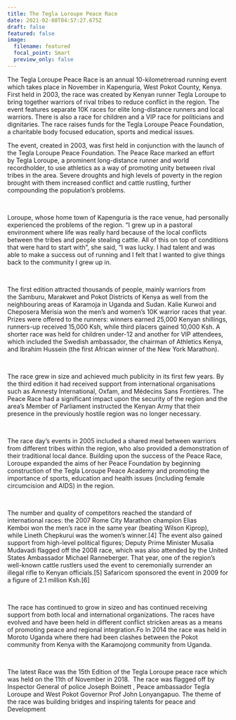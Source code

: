 ```yaml
---
title: The Tegla Loroupe Peace Race
date: 2021-02-08T04:57:27.675Z
draft: false
featured: false
image:
  filename: featured
  focal_point: Smart
  preview_only: false
---
```

The Tegla Loroupe Peace Race is an annual 10-kilometreroad running event which takes place in November in Kapenguria, West Pokot County, Kenya. First held in 2003, the race was created by Kenyan runner Tegla Loroupe to bring together warriors of rival tribes to reduce conflict in the region. The event features separate 10K races for elite long-distance runners and local warriors. There is also a race for children and a VIP race for politicians and dignitaries. The race raises funds for the Tegla Loroupe Peace Foundation, a charitable body focused education, sports and medical issues.

The event, created in 2003, was first held in conjunction with the launch of the Tegla Loroupe Peace Foundation. The Peace Race marked an effort by Tegla Loroupe, a prominent long-distance runner and world recordholder, to use athletics as a way of promoting unity between rival tribes in the area. Severe droughts and high levels of poverty in the region brought with them increased conflict and cattle rustling, further compounding the population’s problems.

 

Loroupe, whose home town of Kapenguria is the race venue, had personally experienced the problems of the region. “I grew up in a pastoral environment where life was really hard because of the local conflicts between the tribes and people stealing cattle. All of this on top of conditions that were hard to start with”, she said, “I was lucky. I had talent and was able to make a success out of running and I felt that I wanted to give things back to the community I grew up in.

 

The first edition attracted thousands of people, mainly warriors from the Samburu, Marakwet and Pokot Districts of Kenya as well from the neighbouring areas of Karamoja in Uganda and Sudan. Kalie Kurwoi and Cheposera Merisia won the men’s and women’s 10K warrior races that year. Prizes were offered to the runners: winners earned 25,000 Kenyan shillings, runners-up received 15,000 Ksh, while third placers gained 10,000 Ksh. A shorter race was held for children under-12 and another for VIP attendees, which included the Swedish ambassador, the chairman of Athletics Kenya, and Ibrahim Hussein (the first African winner of the New York Marathon).

 

The race grew in size and achieved much publicity in its first few years. By the third edition it had received support from international organisations such as Amnesty International, Oxfam, and Médecins Sans Frontières. The Peace Race had a significant impact upon the security of the region and the area’s Member of Parliament instructed the Kenyan Army that their presence in the previously hostile region was no longer necessary. 

 

The race day’s events in 2005 included a shared meal between warriors from different tribes within the region, who also provided a demonstration of their traditional local dance. Building upon the success of the Peace Race, Loroupe expanded the aims of her Peace Foundation by beginning construction of the Tegla Loroupe Peace Academy and promoting the importance of sports, education and health issues (including female circumcision and AIDS) in the region.

 

The number and quality of competitors reached the standard of international races: the 2007 Rome City Marathon champion Elias Kemboi won the men’s race in the same year (beating Wilson Kiprop), while Lineth Chepkurui was the women’s winner.\[4] The event also gained support from high-level political figures; Deputy Prime Minister Musalia Mudavadi flagged off the 2008 race, which was also attended by the United States Ambassador Michael Ranneberger. That year, one of the region’s well-known cattle rustlers used the event to ceremonially surrender an illegal rifle to Kenyan officials.\[5] Safaricom sponsored the event in 2009 for a figure of 2.1 million Ksh.\[6]

 

The race has continued to grow in sizeo and has continued receiving support from both local and international organizations. The races have evolved and have been held in different conflict stricken areas as a means of promoting peace and regional integration.Fo In 2014 the race was held in Moroto Uganda where there had been clashes between the Pokot community from Kenya with the Karamojong community from Uganda. 

 

The latest Race was the 15th Edition of the Tegla Loroupe peace race which was held on the 11th of November in 2018.  The race was flagged off by Inspector General of police Joseph Boinett , Peace ambassador Tegla Loroupe and West Pokot Governor Prof John Lonyangapuo. The theme of the race was building bridges and inspiring talents for peace and Development